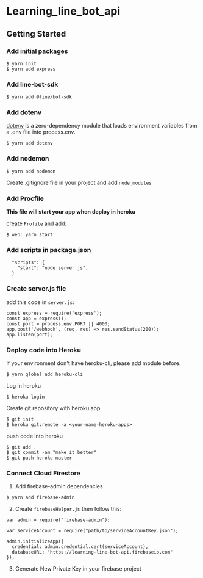 # Learning_line_bot_api

## Getting Started

### Add initial packages

```
$ yarn init
$ yarn add express
```

### Add line-bot-sdk

```
$ yarn add @line/bot-sdk
```

### Add dotenv

[dotenv](https://github.com/motdotla/dotenv#readme) is a zero-dependency module that loads environment variables from a .env file into process.env.

```
$ yarn add dotenv
```

### Add nodemon 

```
$ yarn add nodemon
```

Create .gitignore file in your project and add ```node_modules```

### Add Procfile 

**This file will start your app when deploy in heroku**

create ```Profile``` and add:

```
$ web: yarn start
```

### Add scripts in package.json

```
  "scripts": {
    "start": "node server.js",
  }
```

### Create server.js file

add this code in ```server.js```: 

```
const express = require('express');
const app = express();
const port = process.env.PORT || 4000;
app.post('/webhook', (req, res) => res.sendStatus(200));
app.listen(port);
```

### Deploy code into Heroku

If your environment don't have heroku-cli, please add module before.

```
$ yarn global add heroku-cli
```

Log in heroku

```
$ heroku login
```

Create git repository with heroku app

```
$ git init
$ heroku git:remote -a <your-name-heroku-apps>
```

push code into heroku

```
$ git add .
$ git commit -am "make it better"
$ git push heroku master
```

### Connect Cloud Firestore

1. Add firebase-admin dependencies

```
$ yarn add firebase-admin
```

2. Create ```firebaseHelper.js``` then follow this:

```
var admin = require("firebase-admin");

var serviceAccount = require("path/to/serviceAccountKey.json");

admin.initializeApp({
  credential: admin.credential.cert(serviceAccount),
  databaseURL: "https://learning-line-bot-api.firebaseio.com"
});
```
3. Generate New Private Key in your firebase project




